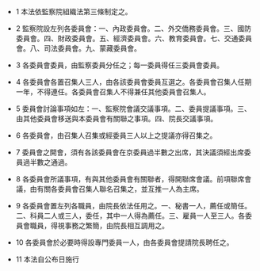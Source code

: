 * 1 本法依監察院組織法第三條制定之。

* 2 監察院設左列各委員會：一、內政委員會。二、外交僑務委員會。三、國防委員會。四、財政委員會。五、經濟委員會。六、教育委員會。七、交通委員會。八、司法委員會。九、蒙藏委員會。

* 3 各委員會委員，由監察委員分任之；每一委員得任三委員會委員。

* 4 各委員會各置召集人三人，由各該委員會委員互選之。各委員會召集人任期一年，不得連任。各委員會召集人不得兼任其他委員會召集人。

* 5 委員會討論事項如左：一、監察院會議交議事項。二、委員提議事項。三、由其他委員會移送與本委員會有關聯之事項。四、院長交議事項。

* 6 各委員會，由召集人召集或經委員三人以上之提議亦得召集之。

* 7 委員會之開會，須有各該委員會在京委員過半數之出席，其決議須經出席委員過半數之通過。

* 8 各委員會所議事項，有與其他委員會有關聯者，得開聯席會議。前項聯席會議，由有關各委員會召集人聯名召集之，並互推一人為主席。

* 9 各委員會置左列各職員，由院長依法任用之。一、秘書一人，薦任或簡任。二、科員二人或三人，委任，其中一人得為薦任。三、雇員一人至三人。各委員會職員，得視事務之繁簡，由院長相互調用之。

* 10 各委員會於必要時得設專門委員一人，由各委員會提請院長聘任之。

* 11 本法自公布日施行

